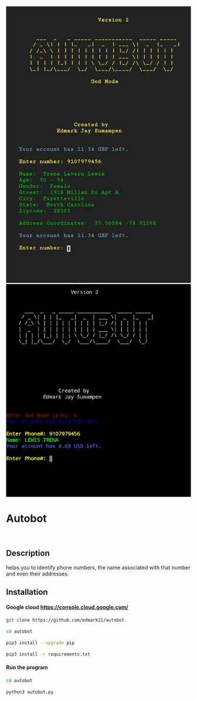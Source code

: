 ![Screenshot](Screenshot_20210818-122603_1.png)
![Screenshot](Screenshot_20210811-180225_1.png)

# Autobot


<br/>

## Description
helps you to identify phone numbers, the name associated with that number and even their addresses. 



## Installation 

#### Google cloud https://console.cloud.google.com/
```bash
git clone https://github.com/edmark21/autobot
```

```bash
cd autobot
```

```bash
pip3 install --upgrade pip
```

```bash
pip3 install -r requirements.txt
```




#### Run the program

```bash
cd autobot
```
```bash
python3 autobot.py
```








